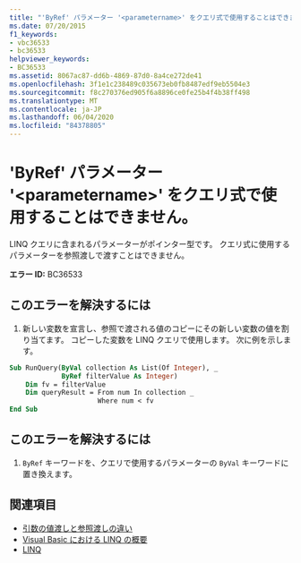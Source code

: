 ```yaml
---
title: "'ByRef' パラメーター '<parametername>' をクエリ式で使用することはできません。"
ms.date: 07/20/2015
f1_keywords:
- vbc36533
- bc36533
helpviewer_keywords:
- BC36533
ms.assetid: 8067ac87-dd6b-4869-87d0-8a4ce272de41
ms.openlocfilehash: 3f1e1c238489c035673eb0fb8487edf9eb5504e3
ms.sourcegitcommit: f8c270376ed905f6a8896ce0fe25b4f4b38ff498
ms.translationtype: MT
ms.contentlocale: ja-JP
ms.lasthandoff: 06/04/2020
ms.locfileid: "84378805"
---
```

# <a name="byref-parameter-parametername-cannot-be-used-in-a-query-expression"></a>'ByRef' パラメーター '\<parametername>' をクエリ式で使用することはできません。
LINQ クエリに含まれるパラメーターがポインター型です。 クエリ式に使用するパラメーターを参照渡しで渡すことはできません。  
  
 **エラー ID:** BC36533  
  
## <a name="to-correct-this-error"></a>このエラーを解決するには  
  
1. 新しい変数を宣言し、参照で渡される値のコピーにその新しい変数の値を割り当てます。 コピーした変数を LINQ クエリで使用します。 次に例を示します。  
  
```vb  
Sub RunQuery(ByVal collection As List(Of Integer), _  
             ByRef filterValue As Integer)  
    Dim fv = filterValue  
    Dim queryResult = From num In collection _  
                      Where num < fv  
End Sub  
```  
  
## <a name="to-correct-this-error"></a>このエラーを解決するには  
  
1. `ByRef` キーワードを、クエリで使用するパラメーターの `ByVal` キーワードに置き換えます。  
  
## <a name="see-also"></a>関連項目

- [引数の値渡しと参照渡しの違い](../programming-guide/language-features/procedures/differences-between-passing-an-argument-by-value-and-by-reference.md)
- [Visual Basic における LINQ の概要](../programming-guide/language-features/linq/introduction-to-linq.md)
- [LINQ](../programming-guide/language-features/linq/index.md)
